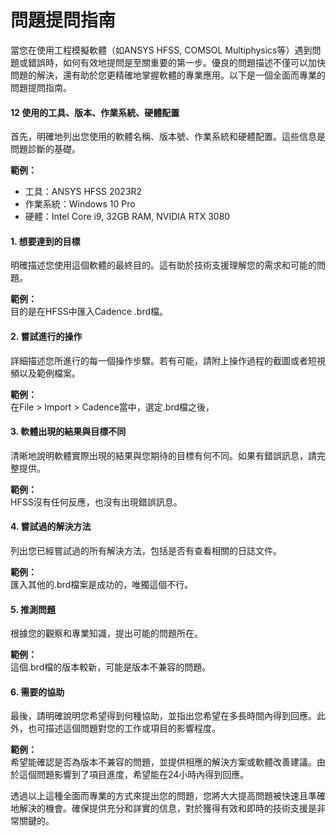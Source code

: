 # 問題提問指南

當您在使用工程模擬軟體（如ANSYS HFSS, COMSOL Multiphysics等）遇到問題或錯誤時，如何有效地提問是至關重要的第一步。優良的問題描述不僅可以加快問題的解決，還有助於您更精確地掌握軟體的專業應用。以下是一個全面而專業的問題提問指南。

#### 12 使用的工具、版本、作業系統、硬體配置

首先，明確地列出您使用的軟體名稱、版本號、作業系統和硬體配置。這些信息是問題診斷的基礎。

**範例：**

* 工具：ANSYS HFSS 2023R2
* 作業系統：Windows 10 Pro
* 硬體：Intel Core i9, 32GB RAM, NVIDIA RTX 3080

#### 1. 想要達到的目標

明確描述您使用這個軟體的最終目的。這有助於技術支援理解您的需求和可能的問題。

**範例：**\
目的是在HFSS中匯入Cadence .brd檔。

#### 2. 嘗試進行的操作

詳細描述您所進行的每一個操作步驟。若有可能，請附上操作過程的截圖或者短視頻以及範例檔案。

**範例：**\
在File > Import > Cadence當中，選定.brd檔之後，

#### 3. 軟體出現的結果與目標不同

清晰地說明軟體實際出現的結果與您期待的目標有何不同。如果有錯誤訊息，請完整提供。

**範例：**\
HFSS沒有任何反應，也沒有出現錯誤訊息。

#### 4. 嘗試過的解決方法

列出您已經嘗試過的所有解決方法，包括是否有查看相關的日誌文件。

**範例：**\
匯入其他的.brd檔案是成功的，唯獨這個不行。

#### 5. 推測問題

根據您的觀察和專業知識，提出可能的問題所在。

**範例：**\
這個.brd檔的版本較新，可能是版本不兼容的問題。

#### 6. 需要的協助

最後，請明確說明您希望得到何種協助，並指出您希望在多長時間內得到回應。此外，也可描述這個問題對您的工作或項目的影響程度。

**範例：**\
希望能確認是否為版本不兼容的問題，並提供相應的解決方案或軟體改善建議。由於這個問題影響到了項目進度，希望能在24小時內得到回應。

透過以上這種全面而專業的方式來提出您的問題，您將大大提高問題被快速且準確地解決的機會。確保提供充分和詳實的信息，對於獲得有效和即時的技術支援是非常關鍵的。
